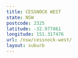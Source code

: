 ```yaml
---
title: CESSNOCK WEST
state: NSW
postcode: 2325
latitude: -32.977861
longitude: 151.317476
url: /nsw/cessnock-west/
layout: suburb
---
```

